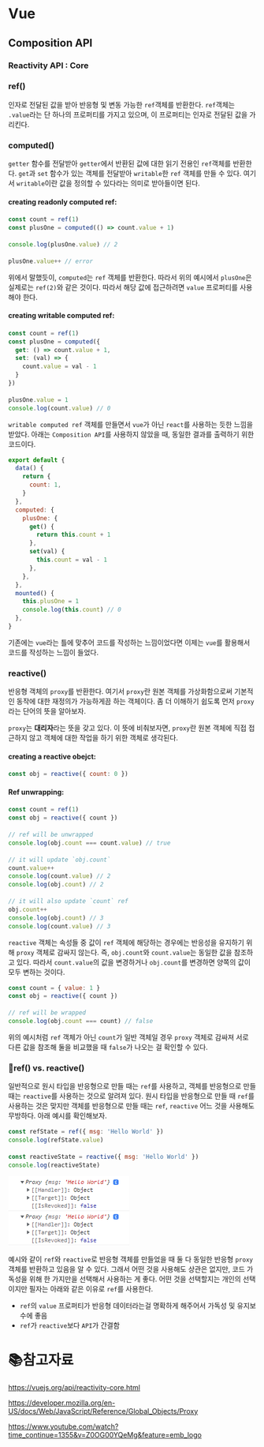 # Vue

## Composition API

### Reactivity API : Core

### ref()

인자로 전달된 값을 받아 반응형 및 변동 가능한 `ref`객체를 반환한다. `ref`객체는 `.value`라는 단 하나의 프로퍼티를 가지고 있으며, 이 프로퍼티는 인자로 전달된 값을 가리킨다. 

### computed()

`getter` 함수를 전달받아 `getter`에서 반환된 값에 대한 읽기 전용인  `ref`객체를 반환한다. `get`과 `set` 함수가 있는 객체를 전달받아 `writable`한 `ref` 객체를 만들 수 있다. 여기서 `writable`이란 값을 정의할 수 있다라는 의미로 받아들이면 된다. 

#### creating readonly computed ref:

```js
const count = ref(1)
const plusOne = computed(() => count.value + 1)

console.log(plusOne.value) // 2

plusOne.value++ // error
```

위에서 말했듯이, `computed`는 `ref` 객체를 반환한다. 따라서 위의 예시에서 `plusOne`은 실제로는 `ref(2)`와 같은 것이다. 따라서 해당 값에 접근하려면 `value` 프로퍼티를 사용해야 한다.

#### creating writable computed ref:

```js
const count = ref(1)
const plusOne = computed({
  get: () => count.value + 1,
  set: (val) => {
    count.value = val - 1
  }
})

plusOne.value = 1
console.log(count.value) // 0
```

`writable computed ref` 객체를 만들면서 `vue`가 아닌 `react`를 사용하는 듯한 느낌을 받았다. 아래는 `Composition API`를 사용하지 않았을 때, 동일한 결과를 출력하기 위한 코드이다.

```js
export default {
  data() {
    return {
      count: 1,
    }
  },
  computed: {
    plusOne: {
      get() {
        return this.count + 1
      },
      set(val) {
        this.count = val - 1
      },
    },
  },
  mounted() {
    this.plusOne = 1
    console.log(this.count) // 0
  },
}
```

기존에는 `vue`라는 틀에 맞추어 코드를 작성하는 느낌이었다면 이제는 `vue`를 활용해서 코드를 작성하는 느낌이 들었다. 

### reactive()

반응형 객체의 `proxy`를 반환한다. 여기서 `proxy`란 원본 객체를 가상화함으로써 기본적인 동작에 대한 재정의가 가능하게끔 하는 객체이다. 좀 더 이해하기 쉽도록 먼저 `proxy`라는 단어의 뜻을 알아보자.

`proxy`는 **대리자**라는 뜻을 갖고 있다. 이 뜻에 비춰보자면, `proxy`란 원본 객체에 직접 접근하지 않고 객체에 대한 작업을 하기 위한 객체로 생각된다. 

#### creating a reactive obejct:

```js
const obj = reactive({ count: 0 })
```

#### Ref unwrapping:

```js
const count = ref(1)
const obj = reactive({ count })

// ref will be unwrapped
console.log(obj.count === count.value) // true

// it will update `obj.count`
count.value++
console.log(count.value) // 2
console.log(obj.count) // 2

// it will also update `count` ref
obj.count++
console.log(obj.count) // 3
console.log(count.value) // 3
```

`reactive` 객체는 속성들 중 값이 `ref` 객체에 해당하는 경우에는 반응성을 유지하기 위해 `proxy` 객체로 감싸지 않는다. 즉, `obj.count`와 `count.value`는 동일한 값을 참조하고 있다. 따라서 `count.value`의 값을 변경하거나 `obj.count`를 변경하면 양쪽의 값이 모두 변하는 것이다.

```js
const count = { value: 1 }
const obj = reactive({ count })

// ref will be wrapped
console.log(obj.count === count) // false
```

위의 예시처럼 `ref` 객체가 아닌 `count`가 일반 객체일 경우 `proxy` 객체로 감싸져 서로 다른 값을 참조해 둘을 비교했을 때 `false`가 나오는 걸 확인할 수 있다.

### 🥊ref() vs. reactive()

일반적으로 원시 타입을 반응형으로 만들 때는  `ref`를 사용하고, 객체를 반응형으로 만들 때는 `reactive`를 사용하는 것으로 알려져 있다. 원시 타입을 반응형으로 만들 때 `ref`를 사용하는 것은 맞지만 객체를 반응형으로 만들 때는 `ref`, `reactive` 어느 것을 사용해도 무방하다. 아래 예시를 확인해보자.

```js
const refState = ref({ msg: 'Hello World' })
console.log(refState.value)

const reactiveState = reactive({ msg: 'Hello World' })
console.log(reactiveState)
```

![image-20220928124024354](md-images/image-20220928124024354.png)	

예시와 같이 `ref`와 `reactive`로 반응형 객체를 만들었을 때 둘 다 동일한 반응형 `proxy` 객체를 반환하고 있음을 알 수 있다. 그래서 어떤 것을 사용해도 상관은 없지만, 코드 가독성을 위해 한 가지만을 선택해서 사용하는 게 좋다. 어떤 것을 선택할지는 개인의 선택이지만 필자는 아래와 같은 이유로 `ref`를 사용한다.

- `ref`의 `value` 프로퍼티가 반응형 데이터라는걸 명확하게 해주어서 가독성 및 유지보수에 좋음
- `ref`가 `reactive`보다 `API`가 간결함

# :books:참고자료

https://vuejs.org/api/reactivity-core.html

https://developer.mozilla.org/en-US/docs/Web/JavaScript/Reference/Global_Objects/Proxy

https://www.youtube.com/watch?time_continue=1355&v=Z0OG00YQeMg&feature=emb_logo
